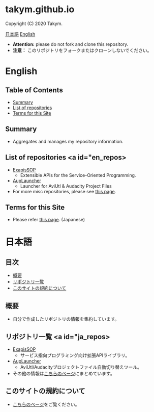 # takym.github.io
Copyright (C) 2020 Takym.

[日本語](#ja)
[English](#en)

* **Attention:** please do not fork and clone this repository. 
* **注意：** このリポジトリをフォークまたはクローンしないでください。

# English <a id="en"></a>
## Table of Contents
* [Summary](#en_summary)
* [List of repositories](#en_repos)
* [Terms for this Site](#en_terms)

## Summary <a id="en_summary"></a>
* Aggregates and manages my repository information.

## List of repositories <a id="en_repos></a>
* [ExapisSOP](https://github.com/Takym/ExapisSOP)
  * Extensible APIs for the Service-Oriented Programming.
* [AupLauncher](https://github.com/Takym/AupLauncher)
  * Launcher for AviUtl & Audacity Project Files
* For more misc repositories, please see [this page](./repos.md).

## Terms for this Site <a id="en_terms"></a>
* Please refer [this page](./LICENSE.md). (Japanese)

# 日本語 <a id="ja"></a>
## 目次
* [概要](#ja_summary)
* [リポジトリ一覧](#ja_repos)
* [このサイトの規約について](#ja_terms)

## 概要 <a id="ja_summary"></a>
* 自分で作成したリポジトリの情報を集約しています。

## リポジトリ一覧 <a id="ja_repos></a>
* [ExapisSOP](https://github.com/Takym/ExapisSOP)
  * サービス指向プログラミング向け拡張APIライブラリ。
* [AupLauncher](https://github.com/Takym/AupLauncher)
  * AviUtl/Audacityプロジェクトファイル自動切り替えツール。
* その他の情報は[こちらのページ](./repos.md)にまとめています。

## このサイトの規約について <a id="ja_terms"></a>
* [こちらのページ](./LICENSE.md)をご覧ください。
